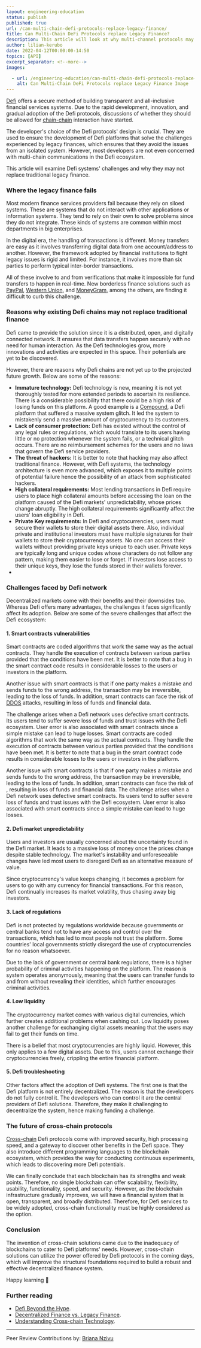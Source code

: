```yaml
---
layout: engineering-education
status: publish
published: true
url: /can-multi-chain-defi-protocols-replace-legacy-finance/
title: Can Multi-Chain DeFi Protocols replace Legacy Finance?
description: This article will look at why multi-channel protocols may or may not replace legacy traditional finance.
author: lilian-kerubo
date: 2022-04-12T00:00:00-14:50
topics: [API]
excerpt_separator: <!--more-->
images:

  - url: /engineering-education/can-multi-chain-defi-protocols-replace-legacy-finance/hero.jpg
    alt: Can Multi-Chain DeFi Protocols replace Legacy Finance Image
---
```

[Defi](https://www.coinbase.com/learn/crypto-basics/what-is-defi) offers a secure method of building transparent and all-inclusive financial services systems. Due to the rapid development, innovation, and gradual adoption of the Defi protocols, discussions of whether they should be allowed for  [chain-chain](https://coinmarketcap.com/alexandria/glossary/cross-chain-communication) interaction have started.

The developer's choice of the Defi protocols' design is crucial. They are used to ensure the development of Defi platforms that solve the challenges experienced by legacy finances, which ensures that they avoid the issues from an isolated system. However, most developers are not even concerned with multi-chain communications in the Defi ecosystem.

This article will examine Defi systems' challenges and why they may not replace traditional legacy finance.

### Where the legacy finance fails
Most modern finance services providers fail because they rely on siloed systems. These are systems that do not interact with other applications or information systems. They tend to rely on their own to solve problems since they do not integrate. These kinds of systems are common within most departments in big enterprises.

In the digital era, the handling of transactions is different. Money transfers are easy as it involves transferring digital data from one account/address to another. However, the framework adopted by financial institutions to fight legacy issues is rigid and limited. For instance, it involves more than six parties to perform typical inter-border transactions.

All of these involve to and from verifications that make it impossible for fund transfers to happen in real-time. New borderless finance solutions such as [PayPal](https://www.paypal.com/ke/home), [Western Union](https://www.westernunion.com/ke/en/home.html), and [MoneyGram](https://www.moneygram.com/mgo/us/en/), among the others, are finding it difficult to curb this challenge.

### Reasons why existing Defi chains may not replace traditional finance
Defi came to provide the solution since it is a distributed, open, and digitally connected network. It ensures that data transfers happen securely with no need for human interaction. As the Defi technologies grow, more innovations and activities are expected in this space. Their potentials are yet to be discovered.

However, there are reasons why Defi chains are not yet up to the projected future growth. Below are some of the reasons:
- **Immature technology:** Defi technology is new, meaning it is not yet thoroughly tested for more extended periods to ascertain its resilience. There is a considerable possibility that there could be a high risk of losing funds on this platform. A good example is a [Compound](https://compound.finance/), a Defi platform that suffered a massive system glitch. It led the system to mistakenly send a massive amount of cryptocurrency to its customers.
- **Lack of consumer protection:** Defi has existed without the control of any legal rules or regulations, which would translate to its users having little or no protection whenever the system fails, or a technical glitch occurs. There are no reimbursement schemes for the users and no laws that govern the Defi service providers.
- **The threat of hackers:** It is better to note that hacking may also affect traditional finance. However, with Defi systems, the technology architecture is even more advanced, which exposes it to multiple points of potential failure hence the possibility of an attack from sophisticated hackers.
- **High collateral requirements:** Most lending transactions in Defi require users to place high collateral amounts before accessing the loan on the platform caused of the Defi markets' unpredictability, whose prices change abruptly. The high collateral requirements significantly affect the users' loan eligibility in Defi.
- **Private Key requirements:** In Defi and cryptocurrencies, users must secure their wallets to store their digital assets there. Also, individual private and institutional investors must have multiple signatures for their wallets to store their cryptocurrency assets. No one can access their wallets without providing private keys unique to each user. Private keys are typically long and unique codes whose characters do not follow any pattern, making them easier to lose or forget. If investors lose access to their unique keys, they lose the funds stored in their wallets forever.
- 
### Challenges faced by Defi network
Decentralized markets come with their benefits and their downsides too. Whereas Defi offers many advantages, the challenges it faces significantly affect its adoption. Below are some of the severe challenges that affect the Defi ecosystem:

#### 1. Smart contracts vulnerabilities
Smart contracts are coded algorithms that work the same way as the actual contracts. They handle the execution of contracts between various parties provided that the conditions have been met. It is better to note that a bug in the smart contract code results in considerable losses to the users or investors in the platform.

Another issue with smart contracts is that if one party makes a mistake and sends funds to the wrong address, the transaction may be irreversible, leading to the loss of funds. In addition, smart contracts can face the risk of [DDOS](https://www.cloudflare.com/learning/ddos/what-is-a-ddos-attack/) attacks, resulting in loss of funds and financial data.

The challenge arises when a Defi network uses defective smart contracts. Its users tend to suffer severe loss of funds and trust issues with the Defi ecosystem. User error is also associated with smart contracts since a simple mistake can lead to huge losses. Smart contracts are coded algorithms that work the same way as the actual contracts. They handle the execution of contracts between various parties provided that the conditions have been met. It is better to note that a bug in the smart contract code results in considerable losses to the users or investors in the platform.

Another issue with smart contracts is that if one party makes a mistake and sends funds to the wrong address, the transaction may be irreversible, leading to the loss of funds. In addition, smart contracts can face the risk of , resulting in loss of funds and financial data. The challenge arises when a Defi network uses defective smart contracts. Its users tend to suffer severe loss of funds and trust issues with the Defi ecosystem. User error is also associated with smart contracts since a simple mistake can lead to huge losses.

#### 2. Defi market unpredictability
Users and investors are usually concerned about the uncertainty found in the Defi market. It leads to a massive loss of money once the prices change despite stable technology. The market's instability and unforeseeable changes have led most users to disregard Defi as an alternative measure of value.

Since cryptocurrency's value keeps changing, it becomes a problem for users to go with any currency for financial transactions. For this reason, Defi continually increases its market volatility, thus chasing away big investors.

#### 3. Lack of regulations
Defi is not protected by regulations worldwide because governments or central banks tend not to have any access and control over the transactions, which has led to most people not trust the platform. Some countries' local governments strictly disregard the use of cryptocurrencies for no reason whatsoever.

Due to the lack of government or central bank regulations, there is a higher probability of criminal activities happening on the platform. The reason is system operates anonymously, meaning that the users can transfer funds to and from without revealing their identities, which further encourages criminal activities.

#### 4. Low liquidity
The cryptocurrency market comes with various digital currencies, which further creates additional problems when cashing out. Low liquidity poses another challenge for exchanging digital assets meaning that the users may fail to get their funds on time.

There is a belief that most cryptocurrencies are highly liquid. However, this only applies to a few digital assets. Due to this, users cannot exchange their cryptocurrencies freely, crippling the entire financial platform.

#### 5. Defi troubleshooting
Other factors affect the adoption of Defi systems. The first one is that the Defi platform is not entirely decentralized. The reason is that the developers do not fully control it. The developers who can control it are the central providers of Defi solutions. Therefore, they make it challenging to decentralize the system, hence making funding a challenge.

### The future of cross-chain protocols
[Cross-chain](https://www.cnbctv18.com/cryptocurrency/explained--what-is-cross-chain-protocol-and-why-is-it-important-12151502.htm)  Defi protocols come with improved security, high processing speed, and a gateway to discover other benefits in the Defi space. They also introduce different programming languages to the blockchain ecosystem, which provides the way for conducting continuous experiments, which leads to discovering more Defi potentials.

We can finally conclude that each blockchain has its strengths and weak points. Therefore, no single blockchain can offer scalability, flexibility, usability, functionality, speed, and security. However, as the blockchain infrastructure gradually improves, we will have a financial system that is open, transparent, and broadly distributed. Therefore, for Defi services to be widely adopted, cross-chain functionality must be highly considered as the option.

### Conclusion
The invention of cross-chain solutions came due to the inadequacy of blockchains to cater to Defi platforms' needs. However, cross-chain solutions can utilize the power offered by Defi protocols in the coming days, which will improve the structural foundations required to build a robust and effective decentralized finance system.

Happy learning 🚀

### Further reading
- [Defi Beyond the Hype](https://wifpr.wharton.upenn.edu/wp-content/uploads/2021/05/DeFi-Beyond-the-Hype.pdf).
- [Decentralized Finance vs. Legacy Finance](https://medium.com/startuptoken/decentralized-finance-vs-legacy-finance-30dcb692bddc).
- [Understanding Cross-chain Technology](https://www.leewayhertz.com/blockchain-interoperability-crosschain-technology/).
---
Peer Review Contributions by: [Briana Nzivu](/engineering-education/authors/briana-nzivu/)
